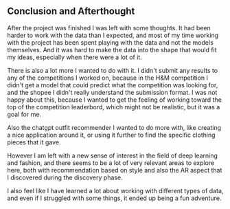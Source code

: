 ## Conclusion and Afterthought

After the project was finished I was left with some thoughts. It had been harder to work with the data than I expected, and most of my time working with the project has been spent playing with the data and not the models themselves. And it was hard to make the data into the shape that would fit my ideas, especially when there were a lot of it.

There is also a lot more I wanted to do with it. I didn't submit any results to any of the competitions I worked on, because in the H&M competition I didn't get a model that could predict what the competition was looking for, and the shopee I didn't really understand the submission format. I was not happy about this, because I wanted to get the feeling of working toward the top of the competition leaderbord, which might not be realistic, but it was a goal for me.

Also the chatgpt outfit recommender I wanted to do more with, like creating a nice application around it, or using it further to find the specific clothing pieces that it gave.

However I am left with a new sense of interest in the field of deep learning and fashion, and there seems to be a lot of very relevant areas to explore here, both with recommendation based on style and also the AR aspect that I discovered during the discovery phase.

I also feel like I have learned a lot about working with different types of data, and even if I struggled with some things, it ended up being a fun adventure.